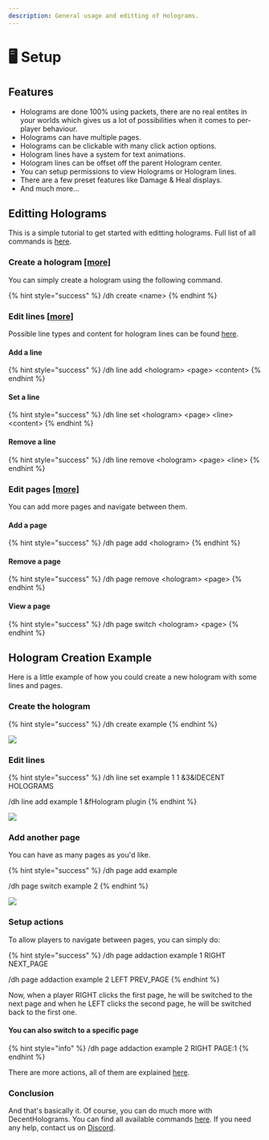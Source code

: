 ```yaml
---
description: General usage and editting of Holograms.
---
```


# 🖥 Setup

## Features

* Holograms are done 100% using packets, there are no real entites in your worlds which gives us a lot of possibilities when it comes to per-player behaviour.
* Holograms can have multiple pages.
* Holograms can be clickable with many click action options.
* Hologram lines have a system for text animations.
* Hologram lines can be offset off the parent Hologram center.
* You can setup permissions to view Holograms or Hologram lines.
* There are a few preset features like Damage & Heal displays.
* And much more...

## Editting Holograms

This is a simple tutorial to get started with editting holograms. Full list of all commands is [here](commands/).

### Create a hologram [\[more\]](commands/hologram.md)

You can simply create a hologram using the following command.

{% hint style="success" %}
/dh create \<name>
{% endhint %}

### Edit lines [\[more\]](commands/hologram-line.md)

Possible line types and content for hologram lines can be found [here](format/).

#### Add a line

{% hint style="success" %}
/dh line add \<hologram> \<page> \<content>
{% endhint %}

#### Set a line

{% hint style="success" %}
/dh line set \<hologram> \<page> \<line> \<content>
{% endhint %}

#### Remove a line

{% hint style="success" %}
/dh line remove \<hologram> \<page> \<line>
{% endhint %}

### Edit pages [\[more\]](commands/hologram-pages.md)

You can add more pages and navigate between them.

#### Add a page

{% hint style="success" %}
/dh page add \<hologram>
{% endhint %}

#### Remove a page

{% hint style="success" %}
/dh page remove \<hologram> \<page>
{% endhint %}

#### View a page

{% hint style="success" %}
/dh page switch \<hologram> \<page>
{% endhint %}



## Hologram Creation Example

Here is a little example of how you could create a new hologram with some lines and pages.

### Create the hologram

{% hint style="success" %}
/dh create example
{% endhint %}

![](../.gitbook/assets/2021-11-30\_19.25.58.png)

### Edit lines

{% hint style="success" %}
/dh line set example 1 1 &3\&lDECENT HOLOGRAMS

/dh line add example 1 \&fHologram plugin
{% endhint %}

![](../.gitbook/assets/2021-11-30\_19.30.18.png)

### Add another page

You can have as many pages as you'd like.

{% hint style="success" %}
/dh page add example

/dh page switch example 2
{% endhint %}

![](../.gitbook/assets/2021-11-30\_19.34.46.png)

### Setup actions

To allow players to navigate between pages, you can simply do:

{% hint style="success" %}
/dh page addaction example 1 RIGHT NEXT\_PAGE

/dh page addaction example 2 LEFT PREV\_PAGE
{% endhint %}

Now, when a player RIGHT clicks the first page, he will be switched to the next page and when he LEFT clicks the second page, he will be switched back to the first one.&#x20;

#### You can also switch to a specific page

{% hint style="info" %}
/dh page addaction example 2 RIGHT PAGE:1
{% endhint %}

There are more actions, all of them are explained [here](../advanced/actions.md).

### Conclusion

And that's basically it. Of course, you can do much more with DecentHolograms. You can find all available commands [here](commands/). If you need any help, contact us on [Discord](https://discord.decentsoftware.eu).
